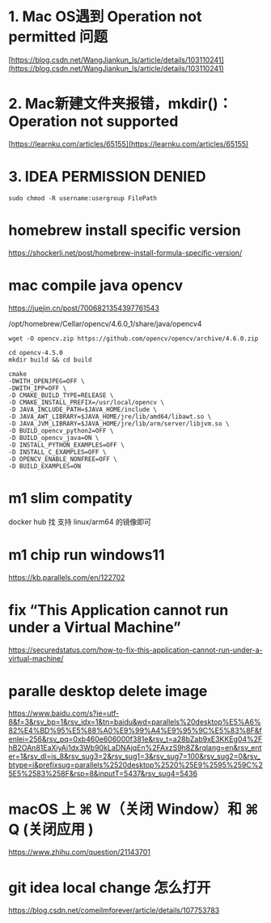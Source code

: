
# 1. Mac OS遇到 Operation not permitted 问题
[https://blog.csdn.net/WangJiankun_ls/article/details/103110241](https://blog.csdn.net/WangJiankun_ls/article/details/103110241)

# 2. Mac新建文件夹报错，mkdir()：Operation not supported
[https://learnku.com/articles/65155](https://learnku.com/articles/65155)

# 3. IDEA PERMISSION DENIED
`sudo chmod -R username:usergroup FilePath`

# homebrew install specific version
https://shockerli.net/post/homebrew-install-formula-specific-version/

# mac compile java opencv
https://juejin.cn/post/7006821354397761543

/opt/homebrew/Cellar/opencv/4.6.0_1/share/java/opencv4

```
wget -O opencv.zip https://github.com/opencv/opencv/archive/4.6.0.zip

cd opencv-4.5.0
mkdir build && cd build

cmake 
-DWITH_OPENJPEG=OFF \
-DWITH_IPP=OFF \
-D CMAKE_BUILD_TYPE=RELEASE \
-D CMAKE_INSTALL_PREFIX=/usr/local/opencv \
-D JAVA_INCLUDE_PATH=$JAVA_HOME/include \
-D JAVA_AWT_LIBRARY=$JAVA_HOME/jre/lib/amd64/libawt.so \
-D JAVA_JVM_LIBRARY=$JAVA_HOME/jre/lib/arm/server/libjvm.so \
-D BUILD_opencv_python2=OFF \
-D BUILD_opencv_java=ON \
-D INSTALL_PYTHON_EXAMPLES=OFF \
-D INSTALL_C_EXAMPLES=OFF \
-D OPENCV_ENABLE_NONFREE=OFF \
-D BUILD_EXAMPLES=ON
```

# m1 slim compatity
docker hub 找 支持 linux/arm64 的镜像即可

# m1 chip run windows11 
https://kb.parallels.com/en/122702

# fix “This Application cannot run under a Virtual Machine”
https://securedstatus.com/how-to-fix-this-application-cannot-run-under-a-virtual-machine/

# paralle desktop delete image
https://www.baidu.com/s?ie=utf-8&f=3&rsv_bp=1&rsv_idx=1&tn=baidu&wd=parallels%20desktop%E5%A6%82%E4%BD%95%E5%88%A0%E9%99%A4%E9%95%9C%E5%83%8F&fenlei=256&rsv_pq=0xb460e606000f381e&rsv_t=a28bZab9xE3KKEg04%2FhB2OAn81EaXiyAi1dx3Wb90kLaDNAjqEn%2FAxzS9h8Z&rqlang=en&rsv_enter=1&rsv_dl=is_8&rsv_sug3=2&rsv_sug1=3&rsv_sug7=100&rsv_sug2=0&rsv_btype=i&prefixsug=parallels%2520desktop%2520%25E9%2595%259C%25E5%2583%258F&rsp=8&inputT=5437&rsv_sug4=5436

# macOS 上 ⌘ W（关闭 Window）和 ⌘ Q (关闭应用 )
https://www.zhihu.com/question/21143701

# git idea local change 怎么打开
https://blog.csdn.net/comeilmforever/article/details/107753783